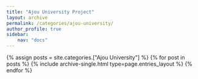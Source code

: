 ```yaml
---
title: "Ajou University Project"
layout: archive
permalink: /categories/ajou-university/
author_profile: true
sidebar:
    nav: "docs"
---
```


{% assign posts = site.categories.["Ajou University"] %}
{% for post in posts %} {% include archive-single.html type=page.entries_layout %} {% endfor %}